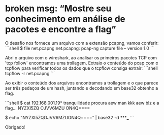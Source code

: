 # broken msg: “Mostre seu conhecimento em análise de pacotes e encontre a flag”

O desafio nos fornece um arquivo com a extensão pcapng, vamos conferir:
´´´shell
$ file net.pcapng
net.pcapng: pcap-ng capture file – version 1.0
´´´

Abri o arquivo com o wireshark, ao analisar os primeiros pacotes TCP com 'tcp follow' encontramos uma trollagem. Extraio o conteúdo do pcap com o tcpflow para verificar todos os dados que o tcpflow consiga extrair:
´´´shell
tcpflow -r net.pcapng
´´´

Ao exibir o conteúdo dos arquivos encontramos a trollagem e o que parece ser três pedaços de um hash, juntando e decodando em base32 obtenho a flag.

´´´shell
$ cat 192.168.001.19*
tranquilidade
procura aew man kkk
aew blz
e a flag...
NYZXI5ZQ
OJVV6MZU
ON4Q====

$ echo "NYZXI5ZQOJVV6MZUON4Q====" | base32 -d
*******_****
´´´


Obrigado!
